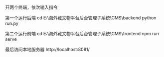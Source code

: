开两个终端，依次输入指令

第一个运行后端
cd E:\海外藏文物平台后台管理子系统\CMS\backend
python run.py

第二个运行前端
cd E:\海外藏文物平台后台管理子系统\CMS\frontend
npm run serve

最后访问本地服务器
http://localhost:8081/ 
